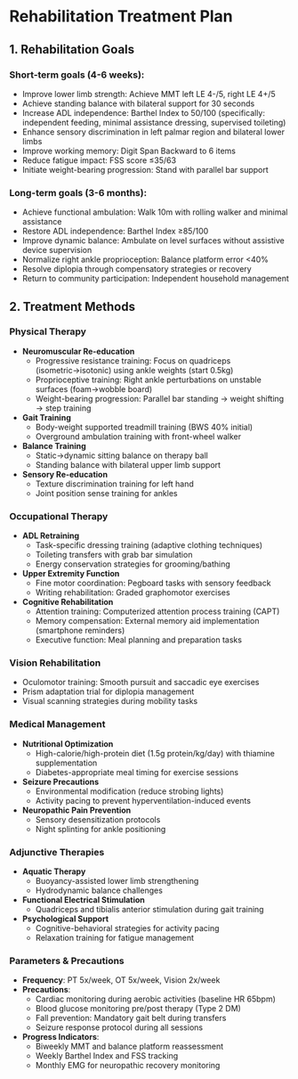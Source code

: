 # Rehabilitation Treatment Plan

## 1. Rehabilitation Goals
### Short-term goals (4-6 weeks):
- Improve lower limb strength: Achieve MMT left LE 4-/5, right LE 4+/5
- Achieve standing balance with bilateral support for 30 seconds
- Increase ADL independence: Barthel Index to 50/100 (specifically: independent feeding, minimal assistance dressing, supervised toileting)
- Enhance sensory discrimination in left palmar region and bilateral lower limbs
- Improve working memory: Digit Span Backward to 6 items
- Reduce fatigue impact: FSS score ≤35/63
- Initiate weight-bearing progression: Stand with parallel bar support

### Long-term goals (3-6 months):
- Achieve functional ambulation: Walk 10m with rolling walker and minimal assistance
- Restore ADL independence: Barthel Index ≥85/100
- Improve dynamic balance: Ambulate on level surfaces without assistive device supervision
- Normalize right ankle proprioception: Balance platform error <40%
- Resolve diplopia through compensatory strategies or recovery
- Return to community participation: Independent household management

## 2. Treatment Methods
### Physical Therapy
- **Neuromuscular Re-education**  
  - Progressive resistance training: Focus on quadriceps (isometric→isotonic) using ankle weights (start 0.5kg)  
  - Proprioceptive training: Right ankle perturbations on unstable surfaces (foam→wobble board)  
  - Weight-bearing progression: Parallel bar standing → weight shifting → step training  
- **Gait Training**  
  - Body-weight supported treadmill training (BWS 40% initial)  
  - Overground ambulation training with front-wheel walker  
- **Balance Training**  
  - Static→dynamic sitting balance on therapy ball  
  - Standing balance with bilateral upper limb support  
- **Sensory Re-education**  
  - Texture discrimination training for left hand  
  - Joint position sense training for ankles  

### Occupational Therapy
- **ADL Retraining**  
  - Task-specific dressing training (adaptive clothing techniques)  
  - Toileting transfers with grab bar simulation  
  - Energy conservation strategies for grooming/bathing  
- **Upper Extremity Function**  
  - Fine motor coordination: Pegboard tasks with sensory feedback  
  - Writing rehabilitation: Graded graphomotor exercises  
- **Cognitive Rehabilitation**  
  - Attention training: Computerized attention process training (CAPT)  
  - Memory compensation: External memory aid implementation (smartphone reminders)  
  - Executive function: Meal planning and preparation tasks  

### Vision Rehabilitation
- Oculomotor training: Smooth pursuit and saccadic eye exercises  
- Prism adaptation trial for diplopia management  
- Visual scanning strategies during mobility tasks  

### Medical Management
- **Nutritional Optimization**  
  - High-calorie/high-protein diet (1.5g protein/kg/day) with thiamine supplementation  
  - Diabetes-appropriate meal timing for exercise sessions  
- **Seizure Precautions**  
  - Environmental modification (reduce strobing lights)  
  - Activity pacing to prevent hyperventilation-induced events  
- **Neuropathic Pain Prevention**  
  - Sensory desensitization protocols  
  - Night splinting for ankle positioning  

### Adjunctive Therapies
- **Aquatic Therapy**  
  - Buoyancy-assisted lower limb strengthening  
  - Hydrodynamic balance challenges  
- **Functional Electrical Stimulation**  
  - Quadriceps and tibialis anterior stimulation during gait training  
- **Psychological Support**  
  - Cognitive-behavioral strategies for activity pacing  
  - Relaxation training for fatigue management  

### Parameters & Precautions
- **Frequency**: PT 5x/week, OT 5x/week, Vision 2x/week  
- **Precautions**:  
  - Cardiac monitoring during aerobic activities (baseline HR 65bpm)  
  - Blood glucose monitoring pre/post therapy (Type 2 DM)  
  - Fall prevention: Mandatory gait belt during transfers  
  - Seizure response protocol during all sessions  
- **Progress Indicators**:  
  - Biweekly MMT and balance platform reassessment  
  - Weekly Barthel Index and FSS tracking  
  - Monthly EMG for neuropathic recovery monitoring